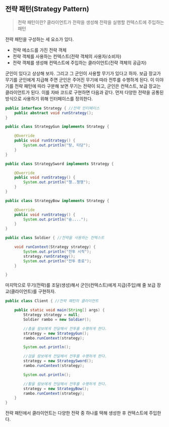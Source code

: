 ## 전략 패턴(Strategy Pattern)

> 전략 패턴이란? 클라이언트가 전략을 생성해 전략을 실행할 컨텍스트에 주입하는 패턴

전략 패턴을 구성하는 세 요소가 있다.

- 전략 메소드를 가진 전략 객체
- 전략 객체를 사용하는 컨텍스트(전략 객체의 사용자/소비자)
- 전략 객체를 생성해 컨텍스트에 주입하는 클라이언트(전략 객체의 공급자)

군인이 있다고 상상해 보자. 그리고 그 군인이 사용할 무기가 있다고 하자. 보급 장교가 무기를 군인에게 지급해 주면 군인은 주어진 무기에 따라 전투를 수행하게 된다. 이 이야기를 전략 패턴에 따라 구분해 보면 무기는 전략이 되고, 군인은 컨텍스트, 보급 장교는 클라이언트가 된다. 이를 자바 코드로 구현하면 다음과 같다. 먼저 다양한 전략을 공통된 방식으로 사용하기 위해 인터페이스를 정의한다.


```java
public interface Strategy { //전략 인터페이스
    public abstract void runStrategy();
}
```

```java
public class StrategyGun implements Strategy {

    @Override
    public void runStrategy() {
        System.out.println("탕, 타당");
    }
}
```

```java
public class StrategySword implements Strategy {

    @Override
    public void runStrategy() {
        System.out.println("챙..챙챙");
    }
}
```

```java
public class StrategyBow implements Strategy {

    @Override
    public void runStrategy() {
        System.out.println("슝....");
    }
}
```

```java
public class Soldier { //전략을 사용하는 컨텍스트

    void runContext(Strategy strategy) {
        System.out.println("전투 시작");
        strategy.runStrategy();
        System.out.println("전투 종료");
    }

}
```

마지막으로 무기(전략)를 조달(생성)해서 군인(컨텍스트)에게 지급(주입)해 줄 보급 장교(클라이언트)를 구현하자.

```java
public class Client { //전략 패턴의 클라이언트

    public static void main(String[] args) {
        Strategy strategy = null;
        Soldier rambo = new Soldier();

        //총을 람보에게 전달해서 전투를 수행하게 한다.
        strategy = new StrategyGun();
        rambo.runContext(strategy);

        System.out.println();

        //검을 람보에게 전달해서 전투를 수행하게 한다.
        strategy = new StrategySword();
        rambo.runContext(strategy);

        System.out.println();

        //활을 람보에게 전달해서 전투를 수행하게 한다.
        strategy = new StrategyBow();
        rambo.runContext(strategy);
    }
}
```

전략 패턴에서 클라이언트는 다양한 전략 중 하나를 택해 생성한 후 컨텍스트에 주입한다.

